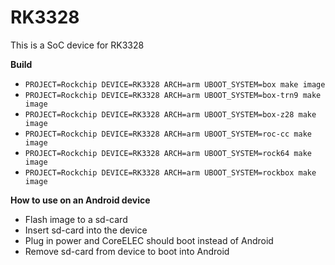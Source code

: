 # RK3328

This is a SoC device for RK3328

**Build**

* `PROJECT=Rockchip DEVICE=RK3328 ARCH=arm UBOOT_SYSTEM=box make image`
* `PROJECT=Rockchip DEVICE=RK3328 ARCH=arm UBOOT_SYSTEM=box-trn9 make image`
* `PROJECT=Rockchip DEVICE=RK3328 ARCH=arm UBOOT_SYSTEM=box-z28 make image`
* `PROJECT=Rockchip DEVICE=RK3328 ARCH=arm UBOOT_SYSTEM=roc-cc make image`
* `PROJECT=Rockchip DEVICE=RK3328 ARCH=arm UBOOT_SYSTEM=rock64 make image`
* `PROJECT=Rockchip DEVICE=RK3328 ARCH=arm UBOOT_SYSTEM=rockbox make image`

**How to use on an Android device**
- Flash image to a sd-card
- Insert sd-card into the device
- Plug in power and CoreELEC should boot instead of Android
- Remove sd-card from device to boot into Android
